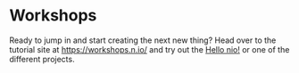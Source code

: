 # Workshops

Ready to jump in and start creating the next new thing? Head over to the tutorial site at https://workshops.n.io/ and try out the [Hello nio!](https://workshops.n.io/hello_nio/) or one of the different projects.

<!--
# Building Your First {{ book.product }} Service

In the System Designer, you begin with an empty canvas full of possibilities, but there are no services yet. While it won't get too exciting quite yet, you can start by building a very basic service to simulate and log signals.

To add a service:

1. Select the name of the instance.
2. Click **Add New Service**.
3. Type **SimulateAndLog**, leave the service type as **Service**, and click **Accept**.
4. Click the **SimulateAndLog** service.
5. Click the **Block Library** in the upper-right corner.
6. In the Search box, enter `Logger`. As you type, the list is filtered.
7. If the block is not displayed, click **Available**, **Installed**, and **Configured** to search for the block.
8. Drag the **Logger** block on to the canvas.
8. Name the block **Log**.
9. Click **Save**.
10. In the Search box, enter `CounterIntervalSimulator`. As you type, the list is filtered.
11. Click **Available**, **Installed**, and **Configured** to search for the block.
12. Drag the **CounterIntervalSimulator** block on to the canvas.
13. Name the block **Simulate**.
14. Click **Save**.
15. Connect the blocks by clicking and dragging the output terminal of the **Simulate** block and release it on the input terminal of the **Log** block.
16. Click **Save**.


## Run Services

By now, you are more than ready to see something happen.

To view logs in the terminal:

1. Click **Start** on the toolbar.
2. View the logs in the terminal.  Note: Logs are saved in the  `logs/` directory of your project folder.
```
[2016-03-05 00:32:05.189] NIO [INFO] [SimulateAndLog.Log] Block : Log (type : LoggerBlock) status is configured
[2016-03-05 00:32:05.189] NIO [INFO] [SimulateAndLog.Log] Block: Log (type: LoggerBlock) status is configured
[2016-03-05 00:32:05.191] NIO [INFO] [SimulateAndLog.service] Service: SimulateAndLog status changed from: configuring to: configured
[2016-03-05 00:32:05.193] NIO [INFO] [SimulateAndLog.service] Service: SimulateAndLog status changed from: configured to: starting
[2016-03-05 00:32:05.199] NIO [INFO] [SimulateAndLog.Log] Block: Log (type: LoggerBlock) status is starting
[2016-03-05 00:32:05.199] NIO [INFO] [SimulateAndLog.Log] Block: Log (type: LoggerBlock) status is started
[2016-03-05 00:32:05.200] NIO [INFO] [SimulateAndLog.service] Service: SimulateAndLog status changed from: starting to: started
[2016-03-05 00:32:05.200] NIO [INFO] [SimulateAndLog.Log] {'sim': 0}
[2016-03-05 00:32:05.201] NIO [INFO] [main.ServiceManager] Service: SimulateAndLog with process identifier(pid): 65638 has started
[2016-03-05 00:32:06.203] NIO [INFO] [SimulateAndLog.Log] {'sim': 1}
[2016-03-05 00:32:07.204] NIO [INFO] [SimulateAndLog.Log] {'sim': 0}
[2016-03-05 00:32:08.204] NIO [INFO] [SimulateAndLog.Log] {'sim': 1}
[2016-03-05 00:32:09.203] NIO [INFO] [SimulateAndLog.Log] {'sim': 0}
[2016-03-05 00:32:10.204] NIO [INFO] [SimulateAndLog.Log] {'sim': 1}
```
3. Click **Stop** when finished.

To view logs in the logger panel:

1. Click **Open Logger** button on the toolbar.
1. Click **Start** on the toolbar.
2. View the logs in the logger panel.
   ![](/img/LoggerPanel.png)
3. Click **Stop** when finished.


## Configure Blocks

So far you have only viewed the default behavior of this block. You can configure the Simulate block to change the interval from 1 to 2 seconds to see the signals logged every other second.

To configure blocks:
1. Double-click the **Simulate** block to view the properties in the dialog box.
2. Change the interval value from **1** \(the default\) to **2**.
3. Click **Save**.

## Command Blocks and Services

You can execute code in a block or service with commands. Technically, you have already commanded services with start and stop.

To command a block:

1. With SimulateAndLog running, select the **Log** block.
2. Click **Command** **(&lt;/&gt;)** on the toolbar.
3. In the Command block dialog, type in a phrase in the results box.
4. Click **Execute** to view the phrase logged with the simulate signals.

## Conclusion

At this point you should feel comfortable installing {{ book.product }}, creating a project with blocks, and configuring and running services. You can find block documentation in the [Block Library at blocks.n.io](https://blocks.n.io/).
-->
